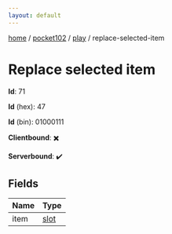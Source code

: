 ```yaml
---
layout: default
---
```


[home](/)  /  [pocket102](/protocol/pocket102)  /  [play](/protocol/pocket102/play)  /  replace-selected-item

# Replace selected item

**Id**: 71

**Id** (hex): 47

**Id** (bin): 01000111

**Clientbound**: ✖️

**Serverbound**: ✔️

## Fields

Name | Type
---|---
item | [slot](/protocol/pocket102/types/slot)
